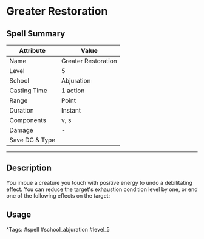 # Greater Restoration

## Spell Summary

| Attribute        | Value                  |
|------------------|------------------------|
| Name             | Greater Restoration                 |
| Level            | 5                |
| School           | Abjuration          |
| Casting Time     | 1 action              |
| Range            | Point            |
| Duration         | Instant             |
| Components       | v, s             |
| Damage           | -               |
| Save DC & Type   |              |

---

## Description

You imbue a creature you touch with positive energy to undo a debilitating effect. You can reduce the target's exhaustion condition level by one, or end one of the following effects on the target:

## Usage


^Tags: #spell #school_abjuration #level_5